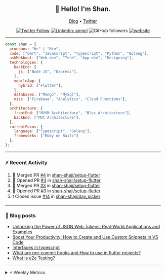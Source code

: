 <h2 align="center">👋 Hello! I'm Shan.</h2>
<p align="center">
  <a href="https://medium.com/feed/@shan-shaji">Blog</a> •
  <a href="https://twitter.com/intent/follow?screen_name=shan__shaji">Twitter</a>
</p>

<p align="center"><a href="https://twitter.com/intent/follow?screen_name=shan__shaji"><img src="https://img.shields.io/twitter/follow/shan__shaji?style=flat" alt="Twitter Follow"></a>
<a href="https://www.linkedin.com/in/shan-shaji/"><img src="https://img.shields.io/badge/shan-shaji?style=flat-square&amp;logo=Linkedin&amp;logoColor=white&amp;link=https://www.linkedin.com/in/shan-shaji/" alt="Linkedin: anmol"></a>
<img src="https://img.shields.io/github/followers/shan-shaji?label=Follow&amp;style=social" alt="GitHub followers">
<a href="http://shan-shaji.github.io/"><img src="https://img.shields.io/badge/Website-46a2f1.svg?&amp;style=flat-square&amp;logo=Google-Chrome&amp;logoColor=white&amp;link=http://shan-shaji.github.io/" alt="website"></a></p>

<hr>

```javascript
const shan = {
  pronouns: "He" | "Him",
  code: ["Dart", "Javascript", "Typescript", "Python", "Golang"],
  askMeAbout: ["Web dev", "Tech", "App dev", "Designing"],
  technologies: {
    backEnd: {
      js: ["Node JS", "Express"],
    },
    mobileApp: {
      hybrid: ["Flutter"],
    },
    databases: ["Mongo", "MySql"],
    misc: ["Firebase", "Analytics", "Cloud Functions"],
  },
  architecture: {
    frontEnd: ["MVVM Architecture", "Bloc Architecture"],
    backEnd: ["MVC Architecture"],
  },
  currentFocus: {
    language: ["Typescript", "Golang"],
    frameworks: ["Ruby on Rails"]
  },
};
```

---

### ⚡ Recent Activity

<!--START_SECTION:activity-->
1. 🎉 Merged PR [#4](https://github.com/shan-shaji/setup-flutter/pull/4) in [shan-shaji/setup-flutter](https://github.com/shan-shaji/setup-flutter)
2. 💪 Opened PR [#4](https://github.com/shan-shaji/setup-flutter/pull/4) in [shan-shaji/setup-flutter](https://github.com/shan-shaji/setup-flutter)
3. 🎉 Merged PR [#3](https://github.com/shan-shaji/setup-flutter/pull/3) in [shan-shaji/setup-flutter](https://github.com/shan-shaji/setup-flutter)
4. 💪 Opened PR [#3](https://github.com/shan-shaji/setup-flutter/pull/3) in [shan-shaji/setup-flutter](https://github.com/shan-shaji/setup-flutter)
5. ❗️ Closed issue [#14](https://github.com/shan-shaji/day_picker/issues/14) in [shan-shaji/day_picker](https://github.com/shan-shaji/day_picker)
<!--END_SECTION:activity-->

---

### 📕 Blog posts

<!-- BLOG-POST-LIST:START -->
- [Unlocking the Power of JSON Web Tokens: Real-World Applications and Examples](https://dev.to/shanshaji/unlocking-the-power-of-json-web-tokens-real-world-applications-and-examples-1m30)
- [Boost Your Productivity: How to Create and Use Custom Snippets in VS Code](https://dev.to/shanshaji/boost-your-productivity-how-to-create-and-use-custom-snippets-in-vs-code-5bbo)
- [Interfaces in typescript](https://dev.to/shanshaji/interfaces-in-typescript-55f8)
- [What are pre-commit hooks and How to use in flutter projects?](https://dev.to/shanshaji/what-are-pre-commit-hooks-and-how-to-use-in-flutter-projects-4c0m)
- [What is e2e Testing?](https://dev.to/shanshaji/what-is-e2e-testing-1eg0)
<!-- BLOG-POST-LIST:END -->

<hr>
<details>
    <summary>⚡ Weekly Metrics</summary>
    <p>
    
<!--START_SECTION:waka-->
![Code Time](http://img.shields.io/badge/Code%20Time-2%2C042%20hrs%2057%20mins-blue)

![Profile Views](http://img.shields.io/badge/Profile%20Views-73-blue)

**🐱 My GitHub Data** 

> 📦 ? Used in GitHub's Storage 
 > 
> 🏆 295 Contributions in the Year 2023
 > 
> 💼 Opted to Hire
 > 
> 📜 132 Public Repositories 
 > 
> 🔑 0 Private Repositories 
 > 
**I'm a Night 🦉** 

```text
🌞 Morning                4182 commits        ███░░░░░░░░░░░░░░░░░░░░░░   11.05 % 
🌆 Daytime                10193 commits       ███████░░░░░░░░░░░░░░░░░░   26.94 % 
🌃 Evening                17544 commits       ████████████░░░░░░░░░░░░░   46.36 % 
🌙 Night                  5922 commits        ████░░░░░░░░░░░░░░░░░░░░░   15.65 % 
```
📅 **I'm Most Productive on Thursday** 

```text
Monday                   5321 commits        ████░░░░░░░░░░░░░░░░░░░░░   14.06 % 
Tuesday                  6024 commits        ████░░░░░░░░░░░░░░░░░░░░░   15.92 % 
Wednesday                4738 commits        ███░░░░░░░░░░░░░░░░░░░░░░   12.52 % 
Thursday                 8117 commits        █████░░░░░░░░░░░░░░░░░░░░   21.45 % 
Friday                   6467 commits        ████░░░░░░░░░░░░░░░░░░░░░   17.09 % 
Saturday                 3517 commits        ██░░░░░░░░░░░░░░░░░░░░░░░   09.29 % 
Sunday                   3657 commits        ██░░░░░░░░░░░░░░░░░░░░░░░   09.66 % 
```


📊 **This Week I Spent My Time On** 

```text
🕑︎ Time Zone: Asia/Kolkata

💬 Programming Languages: 
Dart                     25 hrs 34 mins      █████████████████████░░░░   83.44 % 
YAML                     1 hr 4 mins         █░░░░░░░░░░░░░░░░░░░░░░░░   03.50 % 
Bash                     1 hr 1 min          █░░░░░░░░░░░░░░░░░░░░░░░░   03.37 % 
Ruby                     55 mins             █░░░░░░░░░░░░░░░░░░░░░░░░   03.02 % 
ERB                      46 mins             █░░░░░░░░░░░░░░░░░░░░░░░░   02.52 % 

🔥 Editors: 
Android Studio           27 hrs 47 mins      ███████████████████████░░   90.66 % 
VS Code                  2 hrs 51 mins       ██░░░░░░░░░░░░░░░░░░░░░░░   09.34 % 

🐱‍💻 Projects: 
turbo-flutter            19 hrs 19 mins      ████████████████░░░░░░░░░   63.02 % 
dial_contacts            8 hrs 8 mins        ███████░░░░░░░░░░░░░░░░░░   26.57 % 
turbo                    2 hrs 35 mins       ██░░░░░░░░░░░░░░░░░░░░░░░   08.48 % 
day_picker               19 mins             ░░░░░░░░░░░░░░░░░░░░░░░░░   01.07 % 
neo                      15 mins             ░░░░░░░░░░░░░░░░░░░░░░░░░   00.86 % 

💻 Operating System: 
Mac                      30 hrs 39 mins      █████████████████████████   100.00 % 
```

**I Mostly Code in Dart** 

```text
Dart                     52 repos            ███████████░░░░░░░░░░░░░░   45.61 % 
Python                   5 repos             █░░░░░░░░░░░░░░░░░░░░░░░░   04.39 % 
Ruby                     3 repos             █░░░░░░░░░░░░░░░░░░░░░░░░   02.63 % 
Go                       3 repos             █░░░░░░░░░░░░░░░░░░░░░░░░   02.63 % 
Shell                    1 repo              ░░░░░░░░░░░░░░░░░░░░░░░░░   00.88 % 
```




 Last Updated on 11/05/2023 18:47:33 UTC
<!--END_SECTION:waka-->

</p>
 </details>

